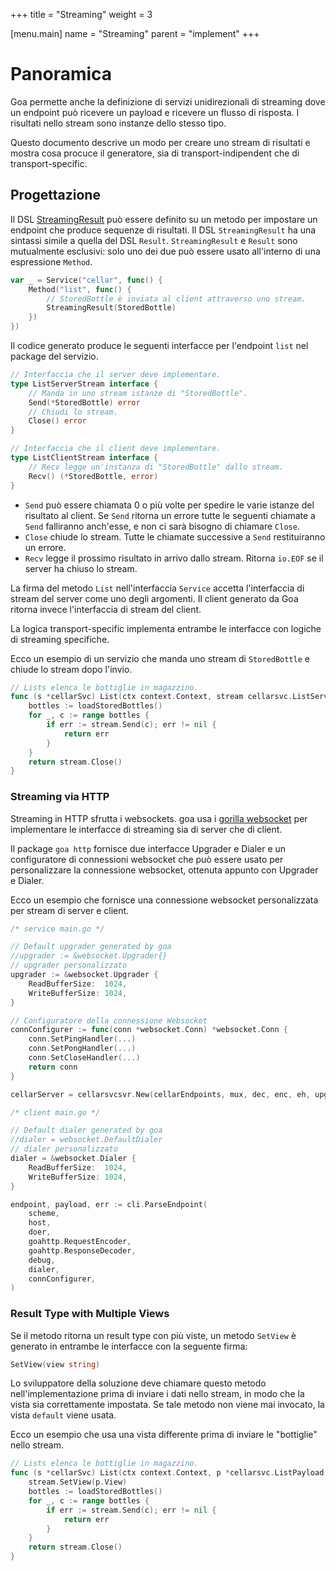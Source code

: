 +++
title = "Streaming"
weight = 3

[menu.main]
name = "Streaming"
parent = "implement"
+++

# Panoramica

Goa permette anche la definizione di servizi unidirezionali di streaming dove un
endpoint può ricevere un payload e ricevere un flusso di risposta.
I risultati nello stream sono instanze dello stesso tipo.

Questo documento descrive un modo per creare uno stream di risultati e mostra
cosa procuce il generatore, sia di transport-indipendent che di transport-specific.

## Progettazione

Il DSL [StreamingResult](https://pkg.go.dev/goa.design/goa/v3/dsl#StreamingResult)
può essere definito su un metodo per impostare un endpoint che produce sequenze di 
risultati. Il DSL `StreamingResult` ha una sintassi simile a quella del DSL `Result`.
`StreamingResult` e `Result` sono mutualmente esclusivi: solo uno dei due può essere 
usato all'interno di una espressione `Method`.


```go
var _ = Service("cellar", func() {
    Method("list", func() {
        // StoredBottle è inviata al client attraverso uno stream.
        StreamingResult(StoredBottle)
    })
})
```

Il codice generato produce le seguenti interfacce per l'endpoint `list`
nel package del servizio.

```go
// Interfaccia che il server deve implementare.
type ListServerStream interface {
    // Manda in uno stream istanze di "StoredBottle".
    Send(*StoredBottle) error
    // Chiudi lo stream.
    Close() error
}

// Interfaccia che il client deve implementare.
type ListClientStream interface {
    // Recv legge un'instanza di "StoredBottle" dallo stream.
    Recv() (*StoredBottle, error)
}
```

* `Send` può essere chiamata 0 o più volte per spedire le varie istanze del 
    risultato al client. Se `Send` ritorna un errore tutte le seguenti chiamate
    a `Send` falliranno anch'esse, e non ci sarà bisogno di chiamare `Close`.
* `Close` chiude lo stream. Tutte le chiamate successive a `Send` 
    restituiranno un errore.
* `Recv` legge il prossimo risultato in arrivo dallo stream. Ritorna `io.EOF`
	se il server ha chiuso lo stream.

La firma del metodo `List` nell'interfaccia `Service` accetta l'interfaccia di 
stream del server come uno degli argomenti. Il client generato da Goa ritorna
invece l'interfaccia di stream del client.

La logica transport-specific implementa entrambe le interfacce
con logiche di streaming specifiche.

Ecco un esempio di un servizio che manda uno stream di `StoredBottle`
e chiude lo stream dopo l'invio.

```go
// Lists elenca le bottiglie in magazzino.
func (s *cellarSvc) List(ctx context.Context, stream cellarsvc.ListServerStream) (err error) {
    bottles := loadStoredBottles()
    for _, c := range bottles {
        if err := stream.Send(c); err != nil {
            return err
        }
    }
    return stream.Close()
}
```

### Streaming via HTTP

Streaming in HTTP sfrutta i websockets. goa usa i
[gorilla websocket](https://pkg.go.dev/github.com/gorilla/websocket) per
implementare le interfacce di streaming sia di server che di client.

Il package `goa http` fornisce due interfacce Upgrader e Dialer e un configuratore
di connessioni websocket che può essere usato per personalizzare la connessione
websocket, ottenuta appunto con Upgrader e Dialer.

Ecco un esempio che fornisce una connessione websocket personalizzata per 
stream di server e client.

```go
/* service main.go */

// Default upgrader generated by goa
//upgrader := &websocket.Upgrader{}
// upgrader personalizzato
upgrader := &websocket.Upgrader {
    ReadBufferSize:  1024,
    WriteBufferSize: 1024,
}

// Configuratore della connessione Websocket
connConfigurer := func(conn *websocket.Conn) *websocket.Conn {
    conn.SetPingHandler(...)
    conn.SetPongHandler(...)
    conn.SetCloseHandler(...)
    return conn
}

cellarServer = cellarsvcsvr.New(cellarEndpoints, mux, dec, enc, eh, upgrader, connConfigurer)

/* client main.go */

// Default dialer generated by goa
//dialer = websocket.DefaultDialer
// dialer personalizzato
dialer = &websocket.Dialer {
    ReadBufferSize:  1024,
    WriteBufferSize: 1024,
}

endpoint, payload, err := cli.ParseEndpoint(
    scheme,
    host,
    doer,
    goahttp.RequestEncoder,
    goahttp.ResponseDecoder,
    debug,
    dialer,
    connConfigurer,
)
```

### Result Type with Multiple Views

Se il metodo ritorna un result type con più viste, un metodo `SetView` è generato
in entrambe le interfacce con la seguente firma:

```go
SetView(view string)
```

Lo sviluppatore della soluzione deve chiamare questo metodo nell'implementazione
prima di inviare i dati nello stream, in modo che la vista sia correttamente
impostata. 
Se tale metodo non viene mai invocato, la vista `default` viene usata.

Ecco un esempio che usa una vista differente prima di inviare le "bottiglie" nello stream.

```go
// Lists elenca le bottiglie in magazzino.
func (s *cellarSvc) List(ctx context.Context, p *cellarsvc.ListPayload, stream cellarsvc.ListServerStream) (err error) {
    stream.SetView(p.View)
    bottles := loadStoredBottles()
    for _, c := range bottles {
        if err := stream.Send(c); err != nil {
            return err
        }
    }
    return stream.Close()
}
```
